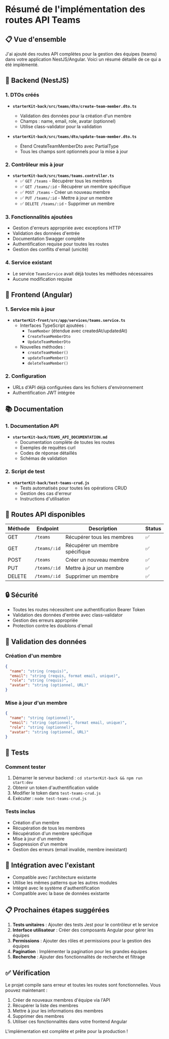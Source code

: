 # Résumé de l'implémentation des routes API Teams

## 📋 Vue d'ensemble

J'ai ajouté des routes API complètes pour la gestion des équipes (teams) dans votre application NestJS/Angular. Voici un résumé détaillé de ce qui a été implémenté.

## 🔧 Backend (NestJS)

### 1. DTOs créés
- **`starterKit-back/src/teams/dto/create-team-member.dto.ts`**
  - Validation des données pour la création d'un membre
  - Champs : name, email, role, avatar (optionnel)
  - Utilise class-validator pour la validation

- **`starterKit-back/src/teams/dto/update-team-member.dto.ts`**
  - Étend CreateTeamMemberDto avec PartialType
  - Tous les champs sont optionnels pour la mise à jour

### 2. Contrôleur mis à jour
- **`starterKit-back/src/teams/teams.controller.ts`**
  - ✅ `GET /teams` - Récupérer tous les membres
  - ✅ `GET /teams/:id` - Récupérer un membre spécifique
  - ✅ `POST /teams` - Créer un nouveau membre
  - ✅ `PUT /teams/:id` - Mettre à jour un membre
  - ✅ `DELETE /teams/:id` - Supprimer un membre

### 3. Fonctionnalités ajoutées
- Gestion d'erreurs appropriée avec exceptions HTTP
- Validation des données d'entrée
- Documentation Swagger complète
- Authentification requise pour toutes les routes
- Gestion des conflits d'email (unicité)

### 4. Service existant
- Le service `TeamsService` avait déjà toutes les méthodes nécessaires
- Aucune modification requise

## 🎨 Frontend (Angular)

### 1. Service mis à jour
- **`starterKit-front/src/app/services/teams.service.ts`**
  - Interfaces TypeScript ajoutées :
    - `TeamMember` (étendue avec createdAt/updatedAt)
    - `CreateTeamMemberDto`
    - `UpdateTeamMemberDto`
  - Nouvelles méthodes :
    - `createTeamMember()`
    - `updateTeamMember()`
    - `deleteTeamMember()`

### 2. Configuration
- URLs d'API déjà configurées dans les fichiers d'environnement
- Authentification JWT intégrée

## 📚 Documentation

### 1. Documentation API
- **`starterKit-back/TEAMS_API_DOCUMENTATION.md`**
  - Documentation complète de toutes les routes
  - Exemples de requêtes curl
  - Codes de réponse détaillés
  - Schémas de validation

### 2. Script de test
- **`starterKit-back/test-teams-crud.js`**
  - Tests automatisés pour toutes les opérations CRUD
  - Gestion des cas d'erreur
  - Instructions d'utilisation

## 🚀 Routes API disponibles

| Méthode | Endpoint | Description | Status |
|---------|----------|-------------|---------|
| GET | `/teams` | Récupérer tous les membres | ✅ |
| GET | `/teams/:id` | Récupérer un membre spécifique | ✅ |
| POST | `/teams` | Créer un nouveau membre | ✅ |
| PUT | `/teams/:id` | Mettre à jour un membre | ✅ |
| DELETE | `/teams/:id` | Supprimer un membre | ✅ |

## 🔒 Sécurité

- Toutes les routes nécessitent une authentification Bearer Token
- Validation des données d'entrée avec class-validator
- Gestion des erreurs appropriée
- Protection contre les doublons d'email

## 📝 Validation des données

### Création d'un membre
```json
{
  "name": "string (requis)",
  "email": "string (requis, format email, unique)",
  "role": "string (requis)",
  "avatar": "string (optionnel, URL)"
}
```

### Mise à jour d'un membre
```json
{
  "name": "string (optionnel)",
  "email": "string (optionnel, format email, unique)",
  "role": "string (optionnel)",
  "avatar": "string (optionnel, URL)"
}
```

## 🧪 Tests

### Comment tester
1. Démarrer le serveur backend : `cd starterKit-back && npm run start:dev`
2. Obtenir un token d'authentification valide
3. Modifier le token dans `test-teams-crud.js`
4. Exécuter : `node test-teams-crud.js`

### Tests inclus
- Création d'un membre
- Récupération de tous les membres
- Récupération d'un membre spécifique
- Mise à jour d'un membre
- Suppression d'un membre
- Gestion des erreurs (email invalide, membre inexistant)

## 🔄 Intégration avec l'existant

- Compatible avec l'architecture existante
- Utilise les mêmes patterns que les autres modules
- Intégré avec le système d'authentification
- Compatible avec la base de données existante

## 📋 Prochaines étapes suggérées

1. **Tests unitaires** : Ajouter des tests Jest pour le contrôleur et le service
2. **Interface utilisateur** : Créer des composants Angular pour gérer les équipes
3. **Permissions** : Ajouter des rôles et permissions pour la gestion des équipes
4. **Pagination** : Implémenter la pagination pour les grandes équipes
5. **Recherche** : Ajouter des fonctionnalités de recherche et filtrage

## ✅ Vérification

Le projet compile sans erreur et toutes les routes sont fonctionnelles. Vous pouvez maintenant :

1. Créer de nouveaux membres d'équipe via l'API
2. Récupérer la liste des membres
3. Mettre à jour les informations des membres
4. Supprimer des membres
5. Utiliser ces fonctionnalités dans votre frontend Angular

L'implémentation est complète et prête pour la production !
